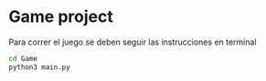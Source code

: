 # Game project

Para correr el juego se deben seguir las instrucciones en terminal

```sh
cd Game
python3 main.py
```
